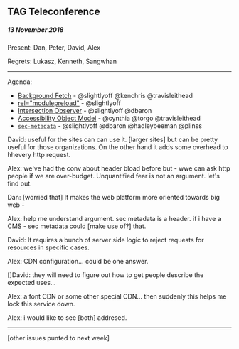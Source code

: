 ﻿## TAG Teleconference
##### 13 November 2018

Present: Dan, Peter, David, Alex

Regrets: Lukasz, Kenneth, Sangwhan

---

Agenda:

* [Background Fetch](https://github.com/w3ctag/design-reviews/issues/279) - @slightlyoff @kenchris @travisleithead
* [<link> rel="modulepreload"](https://github.com/w3ctag/design-reviews/issues/213) - @slightlyoff
* [Intersection Observer](https://github.com/w3ctag/design-reviews/issues/197) - @slightlyoff @dbaron
* [Accessibility Object Model](https://github.com/w3ctag/design-reviews/issues/134) - @cynthia @torgo @travisleithead
* [`sec-metadata`](https://github.com/w3ctag/design-reviews/issues/280) - @slightlyoff @dbaron @hadleybeeman @plinss

David: useful for the sites can can use it. [larger sites] but can be pretty useful for those organizations. On the other hand it adds some overhead to hhevery http request.

Alex: we've had the conv about header bload before but - wwe can ask http people if we are over-budget. Unquantified fear is not an argument.  let's find out.  

Dan: [worried that] It makes the web platform more oriented towards big web - 

Alex: help me understand argument.  sec metadata is a header. if i have a CMS - sec metadata could [make use of?] that.

David: It requires a bunch of server side logic to reject requests for resources in specific cases. 

Alex: CDN configuration... could be one answer.

[]David: they will need to figure out how to get people describe the expected uses...

Alex: a font CDN or some other special CDN... then suddenly this helps me lock this service down.

Alex: i would like to see [both] addresed. 

---

[other issues punted to next week]



